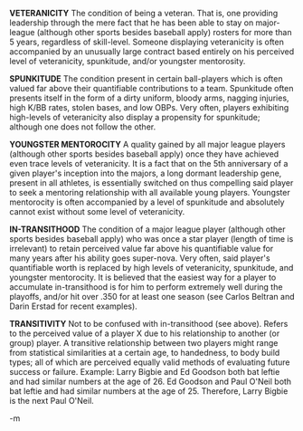 <strong>VETERANICITY</strong>
The condition of being a veteran.  That is, one providing leadership through the mere fact that he has been able to stay on major-league (although other sports besides baseball apply) rosters for more than 5 years, regardless of skill-level.  Someone displaying veteranicity is often accompanied by an unusually large contract based entirely on his perceived level of veteranicity, spunkitude, and/or youngster mentorosity.

<strong>SPUNKITUDE</strong>
The condition present in certain ball-players which is often valued far above their quantifiable contributions to a team.  Spunkitude often presents itself in the form of a dirty uniform, bloody arms, nagging injuries, high K/BB rates, stolen bases, and low OBPs.  Very often, players exhibiting high-levels of veteranicity also display a propensity for spunkitude; although one does not follow the other.

<strong>YOUNGSTER MENTOROCITY</strong>
A quality gained by all major league players (although other sports besides baseball apply) once they have achieved even trace levels of veteranicity.  It is a fact that on the 5th anniversary of a given player's inception into the majors, a long dormant leadership gene, present in all athletes, is essentially switched on thus compelling said player to seek a mentoring relationship with all available young players.  Youngster mentorocity is often accompanied by a level of spunkitude and absolutely cannot exist without some level of veteranicity.

<strong>IN-TRANSITHOOD</strong>
The condition of a major league player (although other sports besides baseball apply) who was once a star player (length of time is irrelevant) to retain perceived value far above his quantifiable value for many years after his ability goes super-nova.  Very often, said player's quantifiable worth is replaced by high levels of veteranicity, spunkitude, and youngster mentorocity.  It is believed that the easiest way for a player to accumulate in-transithood is for him to perform extremely well during the playoffs, and/or hit over .350 for at least one season (see Carlos Beltran and Darin Erstad for recent examples).

<strong>TRANSITIVITY</strong>
Not to be confused with in-transithood (see above).  Refers to the perceived value of a player X due to his relationship to another (or group) player.  A transitive relationship between two players might range from statistical similarities at a certain age, to handedness, to body build types; all of which are perceived equally valid methods of evaluating future success or failure.    Example: Larry Bigbie and Ed Goodson both bat leftie and had similar numbers at the age of 26.  Ed Goodson and Paul O'Neil both bat leftie and had similar numbers at the age of 25.  Therefore, Larry Bigbie is the next Paul O'Neil.

-m